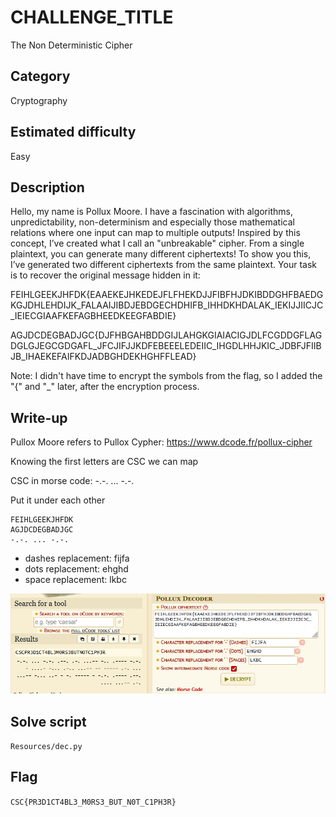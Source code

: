 # CHALLENGE_TITLE
The Non Deterministic Cipher

## Category
Cryptography

## Estimated difficulty
Easy

## Description
Hello, my name is Pollux Moore. I have a fascination with algorithms, unpredictability, non-determinism and especially those mathematical relations where one input can map to multiple outputs!
Inspired by this concept, I’ve created what I call an "unbreakable" cipher.
From a single plaintext, you can generate many different ciphertexts!
To show you this, I’ve generated two different ciphertexts from the same plaintext.
Your task is to recover the original message hidden in it:

FEIHLGEEKJHFDK{EAAEKEJHKEDEJFLFHEKDJJFIBFHJDKIBDDGHFBAEDGKGJDHLEHDIJK_FALAAIJIBDJEBDGECHDHIFB_IHHDKHDALAK_IEKIJJIICJC_IEIECGIAAFKEFAGBHEEDKEEGFABDIE}

AGJDCDEGBADJGC{DJFHBGAHBDDGIJLAHGKGIAIACIGJDLFCGDDGFLAGDGLGJEGCGDGAFL_JFCJIFJJKDFEBEEELEDEIIC_IHGDLHHJKIC_JDBFJFIIBJB_IHAEKEFAIFKDJADBGHDEKHGHFFLEAD}

Note: I didn't have time to encrypt the symbols from the flag, so I added the "{" and "_" later, after the encryption process.

## Write-up

Pullox Moore refers to Pullox Cypher: https://www.dcode.fr/pollux-cipher

Knowing the first letters are CSC we can map 

CSC in morse code: -.-. ... -.-.

Put it under each other

```
FEIHLGEEKJHFDK
AGJDCDEGBADJGC
-.-. ... -.-.
```

- dashes replacement: fijfa
- dots replacement: ehghd
- space replacement: lkbc

![](./Resources/solved.png)

## Solve script
`Resources/dec.py`

## Flag
`CSC{PR3D1CT4BL3_M0RS3_BUT_N0T_C1PH3R}`
